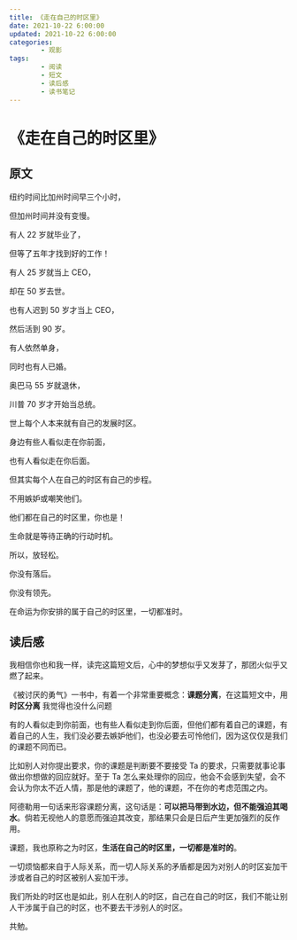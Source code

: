 ```yaml
---
title: 《走在自己的时区里》
date: 2021-10-22 6:00:00
updated: 2021-10-22 6:00:00
categories:
        - 观影
tags:
        - 阅读
        - 短文
        - 读后感
        - 读书笔记
---
```


# 《走在自己的时区里》

## 原文

纽约时间比加州时间早三个小时，

但加州时间并没有变慢。

有人 22 岁就毕业了，

但等了五年才找到好的工作！

有人 25 岁就当上 CEO，

却在 50 岁去世。

也有人迟到 50 岁才当上 CEO，

然后活到 90 岁。

有人依然单身，

同时也有人已婚。

奥巴马 55 岁就退休，

川普 70 岁才开始当总统。

世上每个人本来就有自己的发展时区。

身边有些人看似走在你前面，

也有人看似走在你后面。

但其实每个人在自己的时区有自己的步程。

不用嫉妒或嘲笑他们。

他们都在自己的时区里，你也是！

生命就是等待正确的行动时机。

所以，放轻松。

你没有落后。

你没有领先。

在命运为你安排的属于自己的时区里，一切都准时。

## 读后感

我相信你也和我一样，读完这篇短文后，心中的梦想似乎又发芽了，那团火似乎又燃了起来。

《被讨厌的勇气》一书中，有着一个非常重要概念：**课题分离**，在这篇短文中，用 **时区分离** 我觉得也没什么问题

有的人看似走到你前面，也有些人看似走到你后面，但他们都有着自己的课题，有着自己的人生，我们没必要去嫉妒他们，也没必要去可怜他们，因为这仅仅是我们的课题不同而已。

比如别人对你提出要求，你的课题是判断要不要接受 Ta 的要求，只需要就事论事做出你想做的回应就好。至于 Ta 怎么来处理你的回应，他会不会感到失望，会不会认为你太不近人情，那是他的课题了，他的课题，不在你的考虑范围之内。

阿德勒用一句话来形容课题分离，这句话是：**可以把马带到水边，但不能强迫其喝水**。倘若无视他人的意愿而强迫其改变，那结果只会是日后产生更加强烈的反作用。

课题，我也原称之为时区，**生活在自己的时区里，一切都是准时的**。

一切烦恼都来自于人际关系，而一切人际关系的矛盾都是因为对别人的时区妄加干涉或者自己的时区被别人妄加干涉。

我们所处的时区也是如此，别人在别人的时区，自己在自己的时区，我们不能让别人干涉属于自己的时区，也不要去干涉别人的时区。

共勉。
